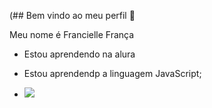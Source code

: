 (## Bem vindo ao meu perfil 🤎

Meu nome é Francielle França

- Estou aprendendo na alura
- Estou aprendendp a linguagem JavaScript;

- ![](https://media.tenor.com/3qFgYyQVCzIAAAAM/lenakos-dog.gif)


  





  

